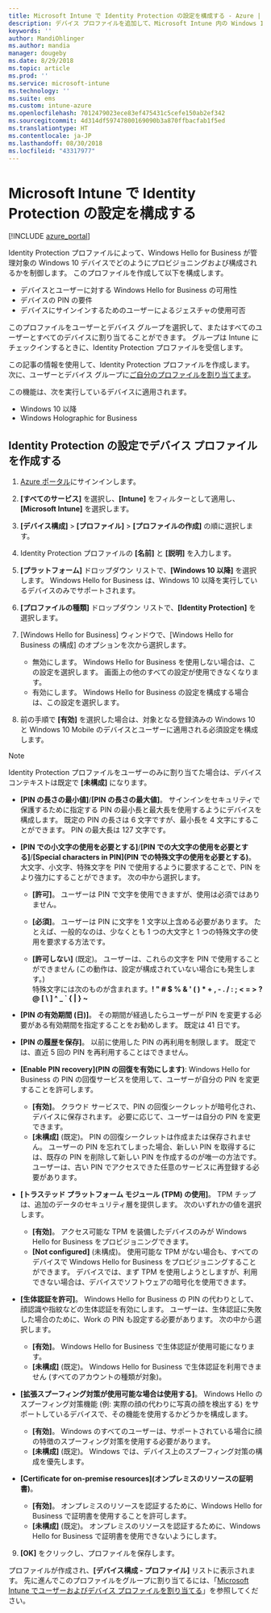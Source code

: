 ```yaml
---
title: Microsoft Intune で Identity Protection の設定を構成する - Azure | Microsoft Docs
description: デバイス プロファイルを追加して、Microsoft Intune 内の Windows 10 デバイスで Windows Hello for Business を設定します
keywords: ''
author: MandiOhlinger
ms.author: mandia
manager: dougeby
ms.date: 8/29/2018
ms.topic: article
ms.prod: ''
ms.service: microsoft-intune
ms.technology: ''
ms.suite: ems
ms.custom: intune-azure
ms.openlocfilehash: 7012479023ece83ef475431c5cefe150ab2ef342
ms.sourcegitcommit: 4d314df59747800169090b3a870ffbacfab1f5ed
ms.translationtype: HT
ms.contentlocale: ja-JP
ms.lasthandoff: 08/30/2018
ms.locfileid: "43317977"
---
```

# <a name="configure-identity-protection-settings-in-microsoft-intune"></a>Microsoft Intune で Identity Protection の設定を構成する

[!INCLUDE [azure_portal](./includes/azure_portal.md)]

Identity Protection プロファイルによって、Windows Hello for Business が管理対象の Windows 10 デバイスでどのようにプロビジョニングおよび構成されるかを制御します。 このプロファイルを作成して以下を構成します。  
* デバイスとユーザーに対する Windows Hello for Business の可用性
* デバイスの PIN の要件
* デバイスにサインインするためのユーザーによるジェスチャの使用可否  

 このプロファイルをユーザーとデバイス グループを選択して、またはすべてのユーザーとすべてのデバイスに割り当てることができます。 グループは Intune にチェックインするときに、Identity Protection プロファイルを受信します。    

この記事の情報を使用して、Identity Protection プロファイルを作成します。 次に、ユーザーとデバイス グループに[ご自分のプロファイルを割り当てます](device-profile-assign.md)。

この機能は、次を実行しているデバイスに適用されます。  
- Windows 10 以降
- Windows Holographic for Business  

## <a name="create-a-device-profile-with-identity-protection-settings"></a>Identity Protection の設定でデバイス プロファイルを作成する

1. [Azure ポータル](https://portal.azure.com)にサインインします。
2. **[すべてのサービス]** を選択し、**[Intune]** をフィルターとして適用し、**[Microsoft Intune]** を選択します。
3. **[デバイス構成]** > **[プロファイル]** > **[プロファイルの作成]** の順に選択します。
4. Identity Protection プロファイルの **[名前]** と **[説明]** を入力します。
5. **[プラットフォーム]** ドロップダウン リストで、**[Windows 10 以降]** を選択します。 Windows Hello for Business は、Windows 10 以降を実行しているデバイスのみでサポートされます。
6. **[プロファイルの種類]** ドロップダウン リストで、**[Identity Protection]** を選択します。
7. [Windows Hello for Business] ウィンドウで、[Windows Hello for Business の構成] のオプションを次から選択します。
    * 無効にします。 Windows Hello for Business を使用しない場合は、この設定を選択します。 画面上の他のすべての設定が使用できなくなります。
    * 有効にします。 Windows Hello for Business の設定を構成する場合は、この設定を選択します。  

8. 前の手順で **[有効]** を選択した場合は、対象となる登録済みの Windows 10 と Windows 10 Mobile のデバイスとユーザーに適用される必須設定を構成します。

> [!NOTE]
> Identity Protection プロファイルをユーザーのみに割り当てた場合は、デバイス コンテキストは既定で **[未構成]** になります。  

   - **[PIN の長さの最小値]**/**[PIN の長さの最大値]**。 サインインをセキュリティで保護するために指定する PIN の最小長と最大長を使用するようにデバイスを構成します。 既定の PIN の長さは 6 文字ですが、最小長を 4 文字にすることができます。 PIN の最大長は 127 文字です。  

   - **[PIN での小文字の使用を必要とする]**/**[PIN での大文字の使用を必要とする]**/**[Special characters in PIN]\(PIN での特殊文字の使用を必要とする\)**。 大文字、小文字、特殊文字を PIN で使用するように要求することで、PIN をより強力にすることができます。 次の中から選択します。

     - **[許可]**。 ユーザーは PIN で文字を使用できますが、使用は必須ではありません。

     - **[必須]**。 ユーザーは PIN に文字を 1 文字以上含める必要があります。 たとえば、一般的なのは、少なくとも 1 つの大文字と 1 つの特殊文字の使用を要求する方法です。

     - **[許可しない]** (既定)。 ユーザーは、これらの文字を PIN で使用することができません  (この動作は、設定が構成されていない場合にも発生します。)<br>特殊文字には次のものが含まれます。**! " # $ % &amp; ' ( ) &#42; + , - . / : ; &lt; = &gt; ? @ [ \ ] ^ _ &#96; { &#124; } ~**

   - **[PIN の有効期間 (日)]**。 その期間が経過したらユーザーが PIN を変更する必要がある有効期間を指定することをお勧めします。 既定は 41 日です。

   - **[PIN の履歴を保存]**。 以前に使用した PIN の再利用を制限します。 既定では、直近 5 回の PIN を再利用することはできません。  
   - **[Enable PIN recovery]\(PIN の回復を有効にします\)**: Windows Hello for Business の PIN の回復サービスを使用して、ユーザーが自分の PIN を変更することを許可します。 
       - **[有効]**。 クラウド サービスで、PIN の回復シークレットが暗号化され、デバイスに保存されます。 必要に応じて、ユーザーは自分の PIN を変更できます。  
       - **[未構成]** (既定)。 PIN の回復シークレットは作成または保存されません。 ユーザーの PIN を忘れてしまった場合、新しい PIN を取得するには、既存の PIN を削除して新しい PIN を作成するのが唯一の方法です。 ユーザーは、古い PIN でアクセスできた任意のサービスに再登録する必要があります。  
   
   - **[トラステッド プラットフォーム モジュール (TPM) の使用]**。 TPM チップは、追加のデータのセキュリティ層を提供します。 次のいずれかの値を選択します。  
     - **[有効]**。 アクセス可能な TPM を装備したデバイスのみが Windows Hello for Business をプロビジョニングできます。
     - **[Not configured]** (未構成)。 使用可能な TPM がない場合も、すべてのデバイスで Windows Hello for Business をプロビジョニングすることができます。 デバイスでは、まず TPM を使用しようとしますが、利用できない場合は、デバイスでソフトウェアの暗号化を使用できます。  

   - **[生体認証を許可]**。 Windows Hello for Business の PIN の代わりとして、顔認識や指紋などの生体認証を有効にします。 ユーザーは、生体認証に失敗した場合のために、Work の PIN も設定する必要があります。 次の中から選択します。

     - **[有効]**。 Windows Hello for Business で生体認証が使用可能になります。
     - **[未構成]** (既定)。 Windows Hello for Business で生体認証を利用できません (すべてのアカウントの種類が対象)。

   - **[拡張スプーフィング対策が使用可能な場合は使用する]**。 Windows Hello のスプーフィング対策機能 (例: 実際の顔の代わりに写真の顔を検出する) をサポートしているデバイスで、その機能を使用するかどうかを構成します。
       - **[有効]**。 Windows のすべてのユーザーは、サポートされている場合に顔の特徴のスプーフィング対策を使用する必要があります。  
       - **[未構成]** (既定)。 Windows では、デバイス上のスプーフィング対策の構成を優先します。

   - **[Certificate for on-premise resources]\(オンプレミスのリソースの証明書\)**。 
       - **[有効]**。 オンプレミスのリソースを認証するために、Windows Hello for Business で証明書を使用することを許可します。
       - **[未構成]** (既定)。 オンプレミスのリソースを認証するために、Windows Hello for Business で証明書を使用できないようにします。  
9. **[OK]** をクリックし、プロファイルを保存します。  

プロファイルが作成され、**[デバイス構成 - プロファイル]** リストに表示されます。 先に進んでこのプロファイルをグループに割り当てるには、「[Microsoft Intune でユーザーおよびデバイス プロファイルを割り当てる](device-profile-assign.md)」を参照してください。  

<!--  Removing image as part of design review; retaining source until we known the disposition.

## Example of device restriction settings

In this high-level example, you'll create a device restriction policy that blocks the use of the built-in camera app on Android devices.

![How to disable the camera on Android devices](./media/disable-android-camera.png)

-->
